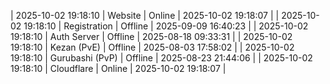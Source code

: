 | 2025-10-02 19:18:10 | Website | Online | 2025-10-02 19:18:07 |
| 2025-10-02 19:18:10 | Registration | Offline | 2025-09-09 16:40:23 |
| 2025-10-02 19:18:10 | Auth Server | Offline | 2025-08-18 09:33:31 |
| 2025-10-02 19:18:10 | Kezan (PvE) | Offline | 2025-08-03 17:58:02 |
| 2025-10-02 19:18:10 | Gurubashi (PvP) | Offline | 2025-08-23 21:44:06 |
| 2025-10-02 19:18:10 | Cloudflare | Online | 2025-10-02 19:18:07 |
